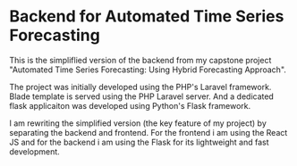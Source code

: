 # Backend for Automated Time Series Forecasting
This is the simpliflied version of the backend from my capstone project "Automated Time Series Forecasting: Using Hybrid Forecasting Approach".

The project was initially developed using the PHP's Laravel framework. Blade template is served using the PHP Laravel server. And a dedicated flask applicaiton was developed using Python's Flask framework. 

I am rewriting the simplified version (the key feature of my project) by separating the backend and frontend. For the frontend i am using the React JS and for the backend i am using the Flask for its lightweight and fast development. 